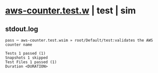 # [aws-counter.test.w](../../../../../../examples/tests/sdk_tests/counter/aws-counter.test.w) | test | sim

## stdout.log
```log
pass ─ aws-counter.test.wsim » root/Default/test:validates the AWS counter name

Tests 1 passed (1)
Snapshots 1 skipped
Test Files 1 passed (1)
Duration <DURATION>
```

